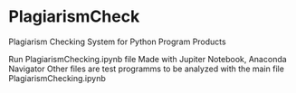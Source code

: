 # PlagiarismCheck
Plagiarism Checking System for Python Program Products

Run PlagiarismChecking.ipynb file
Made with Jupiter Notebook, Anaconda Navigator
Other files are test programms to be analyzed with the main file PlagiarismChecking.ipynb

